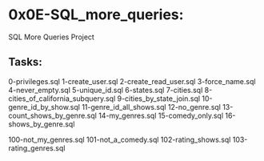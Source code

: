 # 0x0E-SQL_more_queries:

SQL More Queries Project

## Tasks:

0-privileges.sql
1-create_user.sql
2-create_read_user.sql
3-force_name.sql
4-never_empty.sql
5-unique_id.sql
6-states.sql
7-cities.sql
8-cities_of_california_subquery.sql
9-cities_by_state_join.sql
10-genre_id_by_show.sql
11-genre_id_all_shows.sql
12-no_genre.sql
13-count_shows_by_genre.sql
14-my_genres.sql
15-comedy_only.sql
16-shows_by_genre.sql

100-not_my_genres.sql
101-not_a_comedy.sql
102-rating_shows.sql
103-rating_genres.sql
